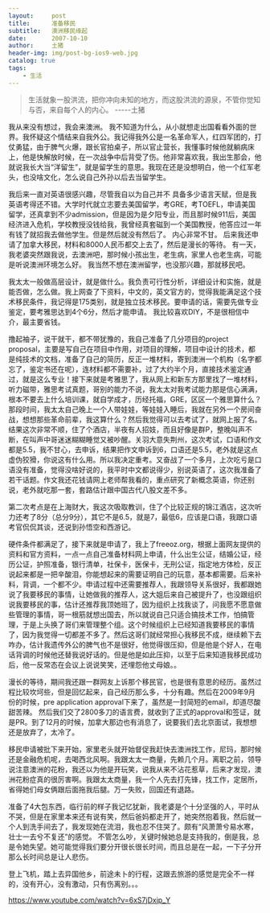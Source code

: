 ```yaml
---
layout:     post
title:      准备移民
subtitle:   澳洲移民缘起
date:       2007-10-10
author:     土猪
header-img: img/post-bg-ios9-web.jpg
catalog: true
tags:
    - 生活
---
```


> 生活就象一股洪流，把你冲向未知的地方，而这股洪流的源泉，不管你觉知与否，来自每个人的内心。 
> -----土猪



我从来没有想过，我会来澳洲。 我不知道为什么，从小就想走出国看看外面的世界。我怀疑这个情结来自我外公。我记得我外公是一名革命军人，红四军团的，打仗勇猛，由于脾气火爆，跟长官拍桌子，所以官止营长，我懂事时候他就躺病床上，他是快解放时候，在一次战争中后背受了伤。他非常喜欢我，我出生那会，他就说我长大当“洋留生”，就是留学生的意思。我现在还是没想明白，他一个红军老头，也没啥文化，怎么说自己外孙以后去当留学生。





我后来一直对英语很感兴趣，尽管我自以为自己并不 具备多少语言天赋，但是我英语考得还不错。大学时代就立志要去美国留学，考GRE，考TOEFL，申请美国留学，还真拿到不少admission，但是因为是夕阳专业，而且那时候911后，美国经济进入危机，学校教授没钱给我，我曾经真套磁到一个美国教授，他答应过一年有钱了就招我去做他学生。但是然后就没有然后了。 内心非常不甘。 后来我还申请了加拿大移民，材料和8000人民币都交上去了，然后是漫长的等待。 有一天，我老婆突然跟我说，去澳洲吧，那时候小孩出生，老生病，家里人也老生病，可能是听说澳洲环境怎么好。 我当然不想在澳洲留学，也没那兴趣，那就移民吧。





我太太一般做高层设计，就是做什么。我负责可行性分析，详细设计和实施，就是能否做，怎么做。我上网查了下资料，中文的，英文官方的，觉得我能满足这个技术移民条件，我记得是175类别，就是独立技术移民。要申请的话，需要先做专业鉴定，要考雅思达到4个6分，然后才能申请。 我比较喜欢DIY，不是很相信中介，最主要省钱。





撸起袖子，说干就干，都不带犹豫的，我自己准备了几分项目的project proposal，主要是写自己在项目中作用，对项目的理解，项目中设计的技术，都是纯技术的文档，准备了自己的简历，反正一堆材料，寄到澳洲一个机构（名字都忘了，鉴定书还在呢），连材料都不需要补，过了大约半个月，直接技术鉴定通过，就是这么专业！接下来就是考雅思了，我从网上和新东方那里找了一堆材料，听力磁带，雅思考试真题，哥别的能力不说，我太太对我考试能力那是信心满满，根本不要去上什么培训课，就自学成才，历经托福，GRE，区区一个雅思算什么？那段时间，我太太自己晚上一个人带娃娃，等娃娃入睡后，我就在另外一个房间奋战，想想那些革命前辈，我这算什么？然后我觉得可以去考试了，就网上报了名。结果这次非常不顺，住了个酒店，半夜有人招妓，而且好像是群P，整晚叫声不断，在叫声中哥迷迷糊糊睡觉又被吵醒。关羽大意失荆州，这次考试，口语和作文都是5.5，我不甘心，去申诉，结果把作文申诉到6，口语还是5.5，老外就是这点虚伪狡猾，你说这有什么用。所以我决定重考。又奋战了一个多月，上次吃亏是口语没有准备，觉得没啥好说的，我平时中文都说得少，别说英语了，这次我准备了若干话题。作文我还花钱请网上老师帮我看的，重点研究了新概念英语，你还别说，老外就吃那一套，套路估计跟中国古代八股文差不多。







第二次考点是在上海财大，我这次吸取教训，住了个比较正规的锦江酒店，这次听力还考了8分（总分9分），其它不是6.5，就是7，最低6，应该是口语，我跟口语考官侃侃其谈，还说到孙悟空和西游记。





硬件条件都满足了，接下来就是申请了，我上了freeoz.org，根据上面网友提供的资料和官方资料，一点一点自己准备材料网上申请，什么出生公证，结婚公证，经历公证，护照准备，银行清单，社保卡，医保卡，无刑公证，指定地方体检，反正说起来都是一把辛酸泪，你能想起来的需要证明自己的玩意，基本都需要。后来补料，背调，一个都不少。申请过程中还需要推荐人，我跟领导关系很好，我都跟她说了我要移民的事情，让她做我的推荐人，这大姐后来自己被提升了，也没跟组织说我要移民的事，估计还推荐我顶她班了，因为组织上找我谈了，问我愿不愿意做些管理的事情，哥一根筋就想出国去，所以就说自己只适合搞技术工作，怕搞管理，于是上头换了哥们来管理整个组。这个时候组织上已经知道我要移民的事情了，因为我觉得一切都差不多了。然后这哥们就经常担心我移民不成，继续赖下去咋办，估计我遗传外公的脾气也不是很好，他觉得很压抑，但是他是个好人，在电话背调的时候他还替我说好话的。但是他是如此压抑，以至于后来知道我移民成功后，他一反常态在会议上说说笑笑，还埋怨他丈母娘。。





漫长的等待，期间我还跟一群网友上诉那个移民官，也是很有意思的经历。虽然过程比较坎坷些，但是回忆起来，自己经历那么多，十分有趣。然后在2009年9月份的时候，pre application approval下来了，虽然是一封简短的email，却道尽酸甜苦辣。 然后我们交了2800多刀的语言费，就收到了正式的approval和签证，就是PR。到了12月的时候，加拿大那边也有消息了，说要我们去北京面试，我想想还是放弃了，太冷了。





移民申请被批下来开始，家里老头就开始督促我赶快去澳洲找工作，尼玛，那时候还是金融危机呢，去喝西北风啊。我跟太太一商量，先赖几个月。离职之前，领导说注意澳洲的花粉，我还以为他是开玩笑，说我从来不沾花惹草，后来才发现，澳洲花粉症真的很厉害啊。我跟太太商量，我一个人先去打先锋，找工作，定居所，省得她们母女俩跟后面拖我后腿。万一失败，回国还有退路。





准备了4大包东西，临行前的样子我记忆犹新，我老婆是个十分坚强的人，平时从不哭，但是在家里本来还有说有笑，然后爸妈都走开了，她突然抱着我，然后就一个人到洗手间去了，我发现她在流泪，我也忍不住哭了。颇有“风萧萧兮易水寒，壮士一去兮不复还”的感觉。 不管怎么吵，关键时候她总是支持我的，倒是我，总是令她失望。她可能觉得我们要分开很长很长时间，而且总是在一起，一下子分开那么长时间总是让人悲伤。





登上飞机，踏上去异国他乡，前途未卜的行程，这跟去旅游的感觉是完全不一样的，没有开心，没有激动，只有伤离别。。。



https://www.youtube.com/watch?v=6xS7jDxjp_Y



















